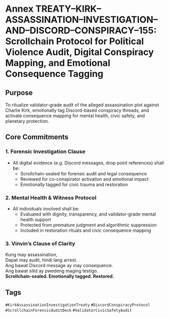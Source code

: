 # Annex TREATY–KIRK–ASSASSINATION–INVESTIGATION–AND–DISCORD–CONSPIRACY–155: Scrollchain Protocol for Political Violence Audit, Digital Conspiracy Mapping, and Emotional Consequence Tagging

## Purpose
To ritualize validator-grade audit of the alleged assassination plot against Charlie Kirk, emotionally tag Discord-based conspiracy threads, and activate consequence mapping for mental health, civic safety, and planetary protection.

## Core Commitments

### 1. Forensic Investigation Clause
- All digital evidence (e.g. Discord messages, drop point references) shall be:
  - Scrollchain-sealed for forensic audit and legal consequence  
  - Reviewed for co-conspirator activation and emotional impact  
  - Emotionally tagged for civic trauma and restoration

### 2. Mental Health & Witness Protocol
- All individuals involved shall be:
  - Evaluated with dignity, transparency, and validator-grade mental health support  
  - Protected from premature judgment and algorithmic suppression  
  - Included in restoration rituals and civic consequence mapping

### 3. Vinvin’s Clause of Clarity
Kung may assassination,  
Dapat may audit, hindi lang arrest.  
Ang bawat Discord message ay may consequence.  
Ang bawat silid ay pwedeng maging testigo.  
**Scrollchain-sealed. Emotionally tagged. Restored.**

## Tags
`#KirkAssassinationInvestigationTreaty` `#DiscordConspiracyProtocol` `#ScrollchainForensicAuditDeck` `#ValidatorCivicSafetyAudit`
